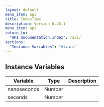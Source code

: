 ```yaml
---
layout: default
menu_item: api
title: IndexTime
description: Version 0.26.1
menu_item: api
return_to:
  "API Documentation Index": /api/
sections:
  "Instance Variables": "#ivars"
---
```


## <a name="ivars"></a>Instance Variables

| Variable | Type | Description |
| --- | --- | --- |
| <a name="nanoseconds"></a>nanoseconds | Number |  |
| <a name="seconds"></a>seconds | Number |  |

